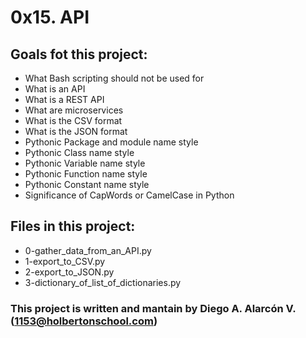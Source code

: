 # 0x15. API

## Goals fot this project:
- What Bash scripting should not be used for
- What is an API
- What is a REST API
- What are microservices
- What is the CSV format
- What is the JSON format
- Pythonic Package and module name style
- Pythonic Class name style
- Pythonic Variable name style
- Pythonic Function name style
- Pythonic Constant name style
- Significance of CapWords or CamelCase in Python

## Files in this project:
- 0-gather_data_from_an_API.py
- 1-export_to_CSV.py
- 2-export_to_JSON.py
- 3-dictionary_of_list_of_dictionaries.py

### This project is written and mantain by **Diego A. Alarcón V.** (1153@holbertonschool.com)
